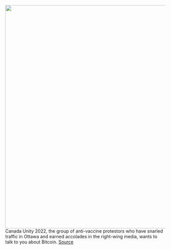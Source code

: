 <img src='https://cdn.vox-cdn.com/thumbor/nTqCzeVi1MjjP4D4ZWAYnBY58uk=/0x0:6240x4160/1200x800/filters:focal(2621x1581:3619x2579)/cdn.vox-cdn.com/uploads/chorus_image/image/70490542/1369598860.0.jpg' width='700px' /><br/>
Canada Unity 2022, the group of anti-vaccine protestors who have snarled traffic in Ottawa and earned accolades in the right-wing media, wants to talk to you about Bitcoin.
<a href='https://www.theverge.com/2022/2/9/22925823/canadian-trucker-convoy-anti-vaxx-bitcoin-press-conference'> Source <a/>